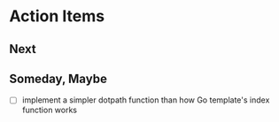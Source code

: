 
# Action Items

## Next

## Someday, Maybe

+ [ ] implement a simpler dotpath function than how Go template's index function works

